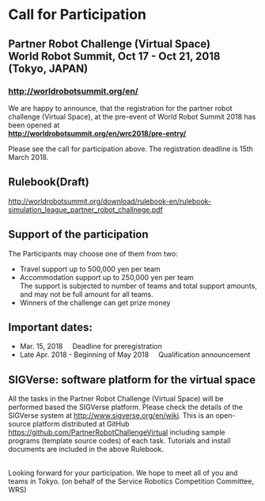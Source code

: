 # Call for Participation

## Partner Robot Challenge (Virtual Space) <br> World Robot Summit, Oct 17 - Oct 21, 2018 (Tokyo, JAPAN)

### http://worldrobotsummit.org/en/

We are happy to announce, that the registration for the partner robot challenge (Virtual Space), at the pre-event of World Robot Summit 2018 has been opened at  
**http://worldrobotsummit.org/en/wrc2018/pre-entry/**

Please see the call for participation above. The registration deadline is 15th March 2018.

## Rulebook(Draft)

http://worldrobotsummit.org/download/rulebook-en/rulebook-simulation_league_partner_robot_challnege.pdf

## Support of the participation
The Participants may choose one of them from two:
- Travel support up to 500,000 yen per team
- Accommodation support up to 250,000 yen per team  
The support is subjected to number of teams and total support amounts, and may not be full amount for all teams.
- Winners of the challenge can get prize money

## Important dates:
- Mar. 15, 2018 &nbsp;&nbsp;&nbsp; Deadline for preregistration
- Late Apr. 2018 - Beginning of May 2018 &nbsp;&nbsp;&nbsp; Qualification announcement

## SIGVerse: software platform for the virtual space

All the tasks in the Partner Robot Challenge (Virtual Space) will be performed based the SIGVerse platform. Please check the details of the SIGVerse system at http://www.sigverse.org/en/wiki. This is an open-source platform distributed at GitHub  https://github.com/PartnerRobotChallengeVirtual including sample programs (template source codes) of each task. Tutorials and install documents are included in the above Rulebook.

<br/>
Looking forward for your participation.  
We hope to meet all of you and teams in Tokyo.  
(on behalf of the Service Robotics Competition Committee, WRS)
